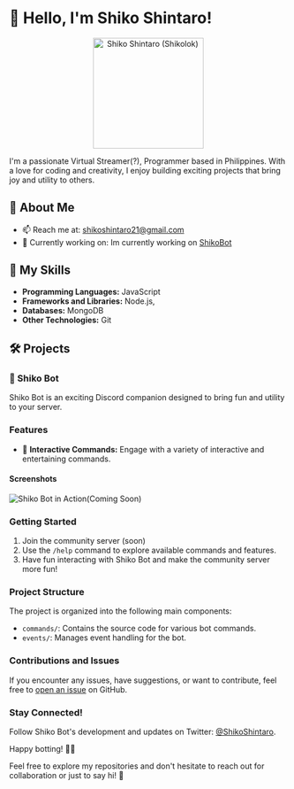 # 👋 Hello, I'm Shiko Shintaro!

<p align="center">
  <img src="https://avatars.githubusercontent.com/u/72778620?v=4" alt="Shiko Shintaro (Shikolok)" width="200" height="200">
</p>

I'm a passionate Virtual Streamer(?), Programmer based in Philippines. With a love for coding and creativity, I enjoy building exciting projects that bring joy and utility to others.

## 🚀 About Me

- 📫 Reach me at: shikoshintaro21@gmail.com
- 💼 Currently working on: Im currently working on [ShikoBot](https://github.com/ShikoShintaro/ShikoShintaro.Js)

## 🌟 My Skills

- **Programming Languages:** JavaScript
- **Frameworks and Libraries:**  Node.js, 
- **Databases:** MongoDB
- **Other Technologies:** Git

## 🛠️ Projects

### 🤖 Shiko Bot

Shiko Bot is an exciting Discord companion designed to bring fun and utility to your server.

### Features

- 🎲 **Interactive Commands:** Engage with a variety of interactive and entertaining commands.


#### Screenshots

![Shiko Bot in Action(Coming Soon)](https://your-image-url.com/shikobot-screenshot.png)

### Getting Started

1. Join the community server (soon)
2. Use the `/help` command to explore available commands and features.
3. Have fun interacting with Shiko Bot and make the community server more fun!

### Project Structure

The project is organized into the following main components:

- `commands/`: Contains the source code for various bot commands.
- `events/`: Manages event handling for the bot.

### Contributions and Issues

If you encounter any issues, have suggestions, or want to contribute, feel free to [open an issue](https://github.com/ShikoShintaro/ShikoShintaro.Js/issues) on GitHub.

### Stay Connected!

Follow Shiko Bot's development and updates on Twitter: [@ShikoShintaro](https://facebook.com/shiko.shintaro).

Happy botting! 🤖✨

Feel free to explore my repositories and don't hesitate to reach out for collaboration or just to say hi! 🚀
